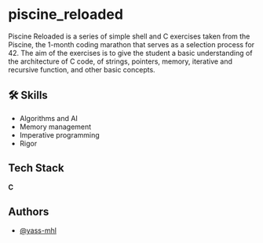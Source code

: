 
# piscine_reloaded

Piscine Reloaded is a series of simple shell and C exercises taken from the Piscine, the 1-month coding marathon that serves as a selection process for 42. The aim of the exercises is to give the student a basic understanding of the architecture of C code, of strings, pointers, memory, iterative and recursive function, and other basic concepts.
## 🛠 Skills
- Algorithms and AI
- Memory management
- Imperative programming
- Rigor


## Tech Stack

**C**


## Authors

- [@yass-mhl](https://www.github.com/yass-mhl)

